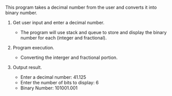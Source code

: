 This program takes a decimal number from the user and converts it into binary number.
1. Get user input and enter a decimal number.
    - The program will use stack and queue to store and display the binary number for each (integer and fractional).

2. Program execution.
    - Converting the interger and fractional portion.

3. Output result.
    - Enter a decimal number: 41.125
    - Enter the number of bits to display: 6
    - Binary Number: 101001.001
